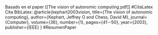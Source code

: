 Basado en el paper [[The vision of autonomic computing.pdf]]
#CitaLatex
Cita BibLatex:
@article{kephart2003vision,
  title={The vision of autonomic computing},
  author={Kephart, Jeffrey O and Chess, David M},
  journal={Computer},
  volume={36},
  number={1},
  pages={41--50},
  year={2003},
  publisher={IEEE}
}
#ResumenPaper

